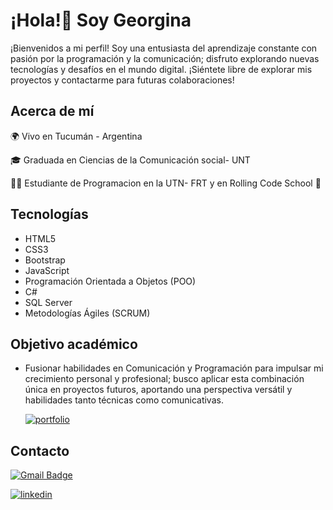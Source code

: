 # ¡Hola!👋 Soy Georgina

¡Bienvenidos a mi perfil! Soy una entusiasta del aprendizaje constante con pasión por la programación y la comunicación; disfruto explorando nuevas tecnologías y desafíos en el mundo digital.
¡Siéntete libre de explorar mis proyectos y contactarme para futuras colaboraciones!

## Acerca de mí

🌍 Vivo en Tucumán - Argentina

🎓 Graduada en Ciencias de la Comunicación social- UNT

👩‍💻 Estudiante de Programacion en la UTN- FRT y en Rolling Code School 🚀 

## Tecnologías

- HTML5
- CSS3
- Bootstrap
- JavaScript
- Programación Orientada a Objetos (POO)
- C#
- SQL Server
- Metodologías Ágiles (SCRUM)

## Objetivo académico

- Fusionar habilidades en Comunicación y Programación para impulsar mi crecimiento personal y profesional; busco aplicar esta combinación única en proyectos futuros, aportando una perspectiva versátil y habilidades tanto técnicas como comunicativas.

  [![portfolio](https://img.shields.io/badge/my_portfolio-000?style=for-the-badge&logo=ko-fi&logoColor=white)](https://portfoliogeorginacostilla.netlify.app/)

## Contacto

[![Gmail Badge](https://img.shields.io/badge/-georginacostilla@gmail.com-c14438?style=flat-square&logo=Gmail&logoColor=white&link=mailto:georginacostilla@gmail.com)](mailto:georginacostilla@gmail.com)

[![linkedin](https://img.shields.io/badge/linkedin-0A66C2?style=for-the-badge&logo=linkedin&logoColor=white)](https://www.linkedin.com/in/georgina-costilla/)


